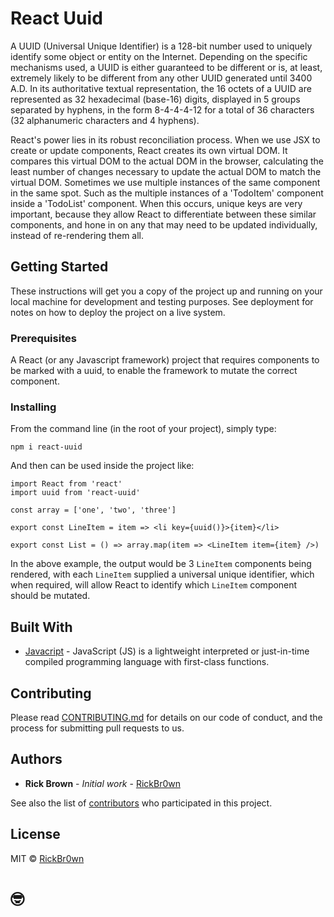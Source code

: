 # React Uuid

A UUID (Universal Unique Identifier) is a 128-bit number used to uniquely identify some object or entity on the Internet. Depending on the specific mechanisms used, a UUID is either guaranteed to be different or is, at least, extremely likely to be different from any other UUID generated until 3400 A.D. 
In its authoritative textual representation, the 16 octets of a UUID are represented as 32 hexadecimal (base-16) digits, displayed in 5 groups separated by hyphens, in the form 8-4-4-4-12 for a total of 36 characters (32 alphanumeric characters and 4 hyphens).

React's power lies in its robust reconciliation process. When we use JSX to create or update components, React creates its own virtual DOM. It compares this virtual DOM to the actual DOM in the browser, calculating the least number of changes necessary to update the actual DOM to match the virtual DOM. 
Sometimes we use multiple instances of the same component in the same spot. Such as the multiple instances of a 'TodoItem' component inside a 'TodoList' component. When this occurs, unique keys are very important, because they allow React to differentiate between these similar components, and hone in on any that may need to be updated individually, instead of re-rendering them all.

## Getting Started

These instructions will get you a copy of the project up and running on your local machine for development and testing purposes. See deployment for notes on how to deploy the project on a live system.

### Prerequisites

A React (or any Javascript framework) project that requires components to be marked with a uuid, to enable the framework to mutate the correct component. 

### Installing

From the command line (in the root of your project), simply type:

```
npm i react-uuid
```

And then can be used inside the project like:

```
import React from 'react'
import uuid from 'react-uuid'

const array = ['one', 'two', 'three']

export const LineItem = item => <li key={uuid()}>{item}</li>

export const List = () => array.map(item => <LineItem item={item} />)
```

In the above example, the output would be 3 ```LineItem``` components being rendered, with each ```LineItem``` supplied a universal unique identifier, which when required, will allow React to identify which ```LineItem``` component should be mutated.

## Built With

- [Javacript](javascript) - JavaScript (JS) is a lightweight interpreted or just-in-time compiled programming language with first-class functions.

## Contributing

Please read [CONTRIBUTING.md](https://gist.github.com/RickBr0wn/e9cc0f06cbd452186bcf245c072e4137) for details on our code of conduct, and the process for submitting pull requests to us.

## Authors

- **Rick Brown** - _Initial work_ - [RickBr0wn](https://gist.github.com/RickBr0wn)

See also the list of [contributors](https://github.com/your/project/contributors) who participated in this project.

## License

MIT © [RickBr0wn](https://github.com/RickBr0wn)

# 🤓
